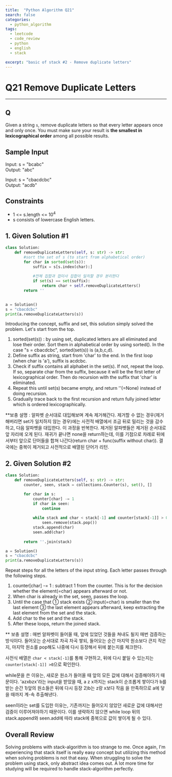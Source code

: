 ```yaml
---
title:  "Python Algorithm Q21"
search: false
categories: 
  - python_algorithm
tags:
  - leetcode
  - code_review
  - python
  - english
  - stack

excerpt: "basic of stack #2 - Remove duplicate letters"
---
```


# Q21 Remove Duplicate Letters
___

## Q

Given a string `s`, remove duplicate letters so that every letter appears once and only once. You must make sure your result is __the smallest in lexicographical order__ among all possible results.

## Sample Input 

Input: s = "bcabc"  
Output: "abc"

Input: s = "cbacdcbc"  
Output: "acdb"

## Constraints

- 1 <= s.length <= 10<sup>4</sup>
- s consists of lowercase English letters.  

## 1. Given Solution #1

```py
class Solution:
    def removeDuplicateLetters(self, s: str) -> str:
        #sort the set of s (to start from alphabetical order)
        for char in sorted(set(s)):
            suffix = s[s.index(char):]
            
            #전체 집합과 접미사 집합이 일치할 경우 분리한다
            if set(s) == set(suffix):
                return char + self.removeDuplicateLetters()
        return ''
        

a = Solution()
s = "cbacdcbc"
print(a.removeDuplicateLetters(s))
```

Introducing the concept, suffix and set, this solution simply solved the problem. Let's start from the top.

1. sorted(set(s)) : by using set, duplicated letters are all eliminated and lose their order. Sort them in alphabetical order by using sorted(). In the case "s = cbacdcbc", sorted(set(s)) is (a,b,c,d).
2. Define suffix as string, start from 'char' to the end. In the first loop (when char is 'a'), suffix is acdcbc.
3. Check if suffix contains all alphabet in the set(s). If not, repeat the loop. If so, separate char from the suffix, because it will be the first letter of lexicographical order. Then do recursion with the suffix that 'char' is eliminated.
4. Repeat this until set(s) became empty, and return ''(=None) instead of doing recursion.
5. Gradually trace back to the first recursion and return fully joined letter which is ordered lexicographically.

**보충 설명 : 알파벳 순서대로 대입해보며 계속 제거해간다. 제거할 수 없는 경우(제거해버리면 set가 일치하지 않는 경우)에는 사전적 배열에서 조금 뒤로 밀리는 것을 감수하고, 다음 알파벳을 대입한다. 이 과정을 반복한다. 제거된 알파벳들은 제거된 순서대로 앞 자리에 오게 된다. 재귀가 끝나면 none을 return하는데, 이를 기점으로 차례로 뒤에서부터 앞으로 단어들을 합쳐 나간다(return char + func(suffix without char)). 결국에는 중복이 제거되고 사전적으로 배열된 단어가 리턴.

## 2. Given Solution #2

```py
class Solution:
    def removeDuplicateLetters(self, s: str) -> str:
        counter, seen, stack = collections.Counter(s), set(), []

        for char in s:
            counter[char] -= 1
            if char in seen:
                continue
            
            while stack and char < stack[-1] and counter[stack[-1]] > 0:
                seen.remove(stack.pop())
            stack.append(char)
            seen.add(char)
        
        return ''.join(stack)        

a = Solution()
s = "cbacdcbc"
print(a.removeDuplicateLetters(s))
```

Repeat steps for all the letters of the input string. Each letter passes through the following steps.

1. counter[char] -= 1 : subtract 1 from the counter. This is for the decision whether the element(=char) appears afterward or not.
2. When char is already in the set, seen, passes the loop.
3. Until the case that ① stack exists ② input(=char) is smaller than the last element ③ the last element appears afterward, keep extracting the last element from the set and the stack.
4. Add char to the set and the stack.
5. After these loops, return the joined stack.

** 보충 설명 : 매번 알파벳이 들어올 때, 앞에 있었던 것들을 쳐내도 될지 매번 검증하는 방식이다. 들어오는 순서대로 차곡 차곡 쌓되, 들어오는 순간 마지막 원소보다 큰지 작은지, 마지막 원소를 pop해도 나중에 다시 등장해서 뒤에 붙는지를 체크한다.  

사전식 배열은 `char < stack[-1]`를 통해 구현하고, 뒤에 다시 붙일 수 있는지는 `counter[stack[-1]] >0`으로 확인한다.  

while문을 쓴 이유는, 새로운 원소가 들어올 때 앞의 모든 값에 대해서 검증해야하기 때문이다. 'azxbzx'라는 input을 받았을 때, a z x까지는 stack이 순조롭게 쌓이다가 b를 받는 순간 1)앞의 원소들은 뒤에 다시 등장 2)b는 z랑 x보다 작음 을 만족하므로 a에 닿을 때까지 계-속 추출해낸다.

seen이라는 set를 도입한 이유는, 기존까지는 들어오지 않았던 새로운 값에 대해서만 검증이 이루어져야하기 때문이다. 이를 생략하지 않으면 while loop 뒤의 stack.append와 seen.add에 따라 stack에 중복으로 값이 쌓이게 될 수 있다. 

## Overall Review

Solving problems with stack-algorithm is too strange to me. Once again, I'm experiencing that stack itself is really easy concept but utilizing this method when solving problems is not that easy. When struggling to solve the problem using stack, only abstract idea comes out. A lot more time for studying will be required to handle stack-algorithm perfectly.